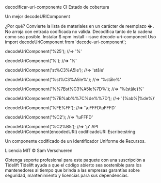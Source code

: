 decodificar-uri-componente
CI Estado de cobertura

Un mejor decodeURIComponent

¿Por qué?
Convierte la lista de materiales en un carácter de reemplazo � .
No arroja con entrada codificada no válida.
Decodifica tanto de la cadena como sea posible.
Instalar
$ npm install --save decode-uri-component
Uso
import decodeUriComponent from 'decode-uri-component';

decodeUriComponent('%25');
//=> '%'

decodeUriComponent('%');
//=> '%'

decodeUriComponent('st%C3%A5le');
//=> 'ståle'

decodeUriComponent('%st%C3%A5le%');
//=> '%ståle%'

decodeUriComponent('%%7Bst%C3%A5le%7D%');
//=> '%{ståle}%'

decodeUriComponent('%7B%ab%%7C%de%%7D');
//=> '{%ab%|%de%}'

decodeUriComponent('%FE%FF');
//=> '\uFFFD\uFFFD'

decodeUriComponent('%C2');
//=> '\uFFFD'

decodeUriComponent('%C2%B5');
//=> 'µ'
API
decodeUriComponent(encodedURI)
codificadoURI
Escribe:string

Un componente codificado de un Identificador Uniforme de Recursos.

Licencia
MIT © Sam Verschueren

Obtenga soporte profesional para este paquete con una suscripción a
Tidelift Tidelift ayuda a que el código abierto sea sostenible para los mantenedores al tiempo que brinda a las empresas
garantías sobre seguridad, mantenimiento y licencias para sus dependencias.
